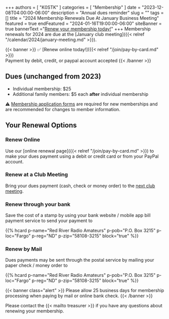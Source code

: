 +++
authors = [ "K0STK" ]
categories = [ "Membership" ]
date = "2023-12-08T04:00:00-06:00"
description = "Annual dues reminder"
slug = ""
tags = []
title = "2024 Membership Renewals Due At January Business Meeting" 
featured = true
endFeatured = "2024-01-16T19:00:00-06:00"
siteBanner = true
bannerText ="[Renew your membership today!](/join/)"
+++
Membership renewals for 2024 are due at the
<span style="hyphens:none;">[January club meeting]({{< relref "/calendar/2024/january-meeting.md" >}}).</span>

{{< banner >}}
:white_check_mark: [Renew online today!]({{< relref "/join/pay-by-card.md" >}})
<br>
Payment by debit, credit, or paypal account accepted
{{< /banner >}}

<!--more-->

## Dues (unchanged from 2023)

* Individual membership: $25
* Additional family members: $5 each **after** individual membership

:warning: [Membership application forms](http://rrra.org/s/3iOnHKqxHlaDxxv) are
required for new memberships and are recommended for changes to member
information.

## Your Renewal Options

### Renew Online

Use our [online renewal page]({{< relref "/join/pay-by-card.md" >}}) to
make your dues payment using a debit or credit card or from your PayPal
account.

### Renew at a Club Meeting

Bring your dues payment (cash, check or money order) to the
[next club meeting](http://rrra.org/dates/club-meetings).

### Renew through your bank

Save the cost of a stamp by using your bank website / mobile app bill
payment service to send your payment to

{{% hcard p-name="Red River Radio Amateurs" p-pob="P.O. Box 3215" p-loc="Fargo" p-reg="ND" p-zip="58108-3215" block="true" %}}

### Renew by Mail

Dues payments may be sent through the postal service by mailing
your paper check / money order to

{{% hcard p-name="Red River Radio Amateurs" p-pob="P.O. Box 3215" p-loc="Fargo" p-reg="ND" p-zip="58108-3215" block="true" %}}

<p style="clear;both"></p>

{{< banner class="alert" >}}
Please allow 25 business days for membership processing when paying by mail or
online bank check.
{{< /banner >}}

<p style="clear;both"></p>

Please contact the {{< mailto treasurer >}}  if you have any
questions about renewing your membership.
